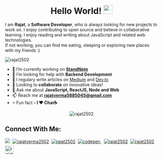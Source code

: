 <h1 align="center">Hello World! <img src="https://github.com/sciencepal/sciencepal/blob/master/assets/Hi.gif" width="29px"></h1>
<p>I am <b>Rajat</b>, a <b>Software Developer</b>,  who is always looking for new projects to work on. I enjoy contributing to open source and believe in collaborative learning. I enjoy reading and writing about JavaScript and related web technologies.</br>
If not working, you can find me eating, sleeping or exploring new places with my friends :)</p>

<p align="left"> <img src="https://komarev.com/ghpvc/?username=rajat2502" alt="rajat2502" /> </p>

- 🔭 I’m currently working on **[StandNote](https://github.com/ajat2502/StandNote)**
- 🤔 I’m looking for help with **Backend Development**
- 📝 I regulary write articles on [Medium](https://medium.com/@rajat2502) and [Dev.to](https://dev.to/rajat2502)
- 🤝 Looking to **collaborate** on innovative ideas!
- 💬 Ask me about **JavaScript, ReactJS, Node and Web**
- 📫 Reach me at **rajatverma5885045@gmail.com**
- ⚡ Fun fact **- I ❤️ Chai☕**

<p align="center"> <img src="https://github-readme-stats.vercel.app/api?username=rajat2502&show_icons=true" alt="rajat2502" /> </p>

## Connect With Me:

<a href="mailto:rajatverma5885045@gmail.com"><img src="https://img.shields.io/badge/Gmail-D14836?style=for-the-badge&logo=gmail&logoColor=white" /></a>&nbsp;
<a href="https://twitter.com/rajatverma2502"><img src="https://img.shields.io/badge/Twitter-1DA1F2?style=for-the-badge&logo=twitter&logoColor=white" alt="rajatverma2502" /></a>&nbsp;
<a href="https://linkedin.com/in/rajat2502"><img src="https://img.shields.io/badge/LinkedIn-0077B5?style=for-the-badge&logo=linkedin&logoColor=white" alt="rajat2502" /></a>&nbsp;
<a href="https://codepen.com/rajatverma2502" target="_blank"><img src="https://img.shields.io/badge/codepen-%23131417.svg?&style=for-the-badge&logo=codepen&logoColor=white" alt=codepen style="margin-bottom: 5px;" />
</a>&nbsp;
<a href="https://medium.com/@rajat2502"><img src="https://img.shields.io/badge/Medium-12100E?style=for-the-badge&logo=medium&logoColor=white" alt="rajat2502"/></a>&nbsp;
<a href="https://dev.to/rajat2502"><img src="https://img.shields.io/badge/dev.to-0A0A0A?style=for-the-badge&logo=dev.to&logoColor=white" alt="rajat2502" /></a>&nbsp;
<a href="https://stackoverflow.com/users/10812309/rajat-verma"><img src="https://aleen42.github.io/badges/src/stackoverflow.svg" alt="rajat2502" height="28" /></a>




